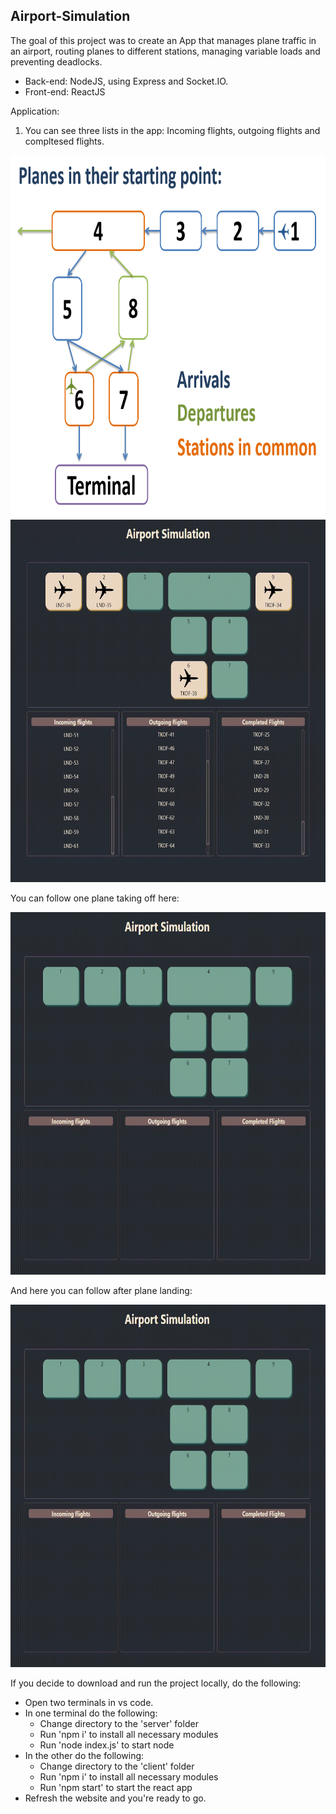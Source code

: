 ## Airport-Simulation
 
The goal of this project was to create an App that manages plane traffic in an airport, routing planes to different stations, managing variable loads and preventing deadlocks. 

* Back-end: NodeJS, using Express and Socket.IO.
* Front-end: ReactJS

Application:
1. You can see three lists in the app: Incoming flights, outgoing flights and compltesed flights.


 <img src="https://github.com/Lena-Kalmikov/Airport-Simulation/blob/main/schema.PNG" width="700" height="580"/>


 <img src="https://github.com/Lena-Kalmikov/Airport-Simulation/blob/main/airport_activity.gif" width="700" height="580"/>

You can follow one plane taking off here:

 <img src="https://github.com/Lena-Kalmikov/Airport-Simulation/blob/main/takeoff1.gif" width="700" height="580"/>

And here you can follow after plane landing:

 <img src="https://github.com/Lena-Kalmikov/Airport-Simulation/blob/main/landing1.gif" width="700" height="580"/>
 
If you decide to download and run the project locally, do the following:
*	Open two terminals in vs code.
*	In one terminal do the following:
    * Change directory to the 'server' folder
    * Run 'npm i' to install all necessary modules
    * Run 'node index.js' to start node
*	In the other do the following:
    * Change directory to the 'client' folder
    * Run 'npm i' to install all necessary modules
    * Run 'npm start' to start the react app
*	Refresh the website and you're ready to go.

